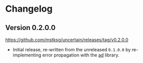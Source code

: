 Changelog
=========

Version 0.2.0.0
---------------

<https://github.com/mstksg/uncertain/releases/tag/v0.2.0.0>

*   Initial release, re-written from the unreleased `0.1.0.0` by
    re-implementing error propagation with the [ad][] library.

    [ad]: https://hackage.haskell.org/package/ad

